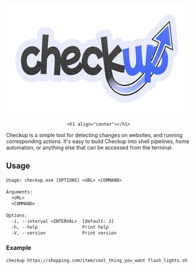 <div align="center">
    <img height="300" src="https://github.com/gusruben/checkup/raw/main/checkup.png">

    <h1 align="center"></h1>
</div>

Checkup is a simple tool for detecting changes on websites, and running corresponding actions. It's easy to build Checkup into shell pipelines, home automation, or anything else that can be accessed from the terminal.

## Usage

```
Usage: checkup.exe [OPTIONS] <URL> <COMMAND>

Arguments:
  <URL>
  <COMMAND>

Options:
  -i, --interval <INTERVAL>  [default: 3]
  -h, --help                 Print help
  -V, --version              Print version
```

### Example

```
checkup https://shopping.com/item/cool_thing_you_want flash_lights.sh
```